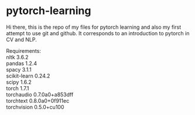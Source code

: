 # pytorch-learning
Hi there, this is the repo of my files for pytorch learning and also my first attempt to use git and github. It corresponds to an introduction to pytorch in CV and NLP.
    
Requirements:  
nltk                          3.6.2   
pandas                        1.2.4   
spacy                         3.1.1  
scikit-learn                  0.24.2   
scipy                         1.6.2      
torch                         1.7.1   
torchaudio                    0.7.0a0+a853dff    
torchtext                     0.8.0a0+0f911ec     
torchvision                   0.5.0+cu100     